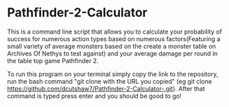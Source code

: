 # Pathfinder-2-Calculator
This is a command line script that allows you to calculate your probability of success for numerous action types based on numerous factors(Featuring a small variety of average monsters based on the create a monster table on Archives Of Nethys to test against) and your average damage per round in the table top game Pathfinder 2. 

To run this program on your terminal simply copy the link to the repository, run the bash command "git clone with the URL you copied" (eg git clone https://github.com/dcutshaw7/Pathfinder-2-Calculator-.git). After that command is typed press enter and you should be good to go!  